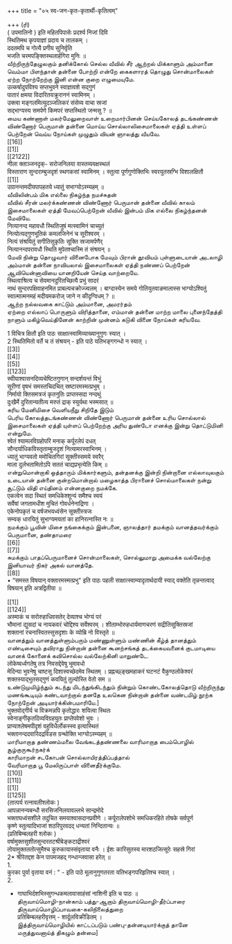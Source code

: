 +++
title = "०५ स्व-जन-कृत-कृतार्थी-कृतित्वम्"

+++
(ரி)   
( उपमालिनो ) इति महितपिपासेः प्रदर्श्य निजां दिवि   
स्थितिमथ कृपयाज्ञां प्रदाय च तालकम् ।   
ददतमपि च गोत्यै प्रगीय सुनिर्वृति   
भजति चरमपङ्क्तिस्थलार्हगिरा मुनिः ॥   
வீற்றிருந்தேழுலகும் தனிக்கோல் செல்ல வீவில் சீர் ஆற்றல் மிக்காளும் அம்மானை வெம்மா பிளந்தான் தன்னை போற்றி என்றே கைகளாரத் தொழுது சொன்மாலைகள் ஏற்ற நோற்றேற்கு இனி என்ன குறை எழுமையுமே.   
उत्कर्षादुपविश्य सप्तभुवने स्वाज्ञावशे सद्गुणं   
पातारं क्षमया विदारितयक्रूराननं स्वामिनम् ।   
उक्त्वा मङ्गलमित्युदञ्जलिकरं संसेव्य वाचा स्रजां   
सद्भाग्यस्य समर्पणे किमपरं सप्तस्थितो जन्मसु ? ॥   
மைய கண்ணாள் மலர்மேலுறைவாள் உறைமார்பினன் செய்யகோலத் தடங்கண்ணன் விண்ணோர் பெருமான் தன்னை மொய்ய சொல்லாலிசைமாலைகள் ஏத்தி உள்ளப் பெற்றேன் வெய்ய நோய்கள் முழுதும் வியன் ஞாலத்து வீயவே.   
[[16]]  
[[1]]  
[[2122]]  
नीला क्ताञ्जनदृक्- सरोजनिलया वास्तव्यवक्षस्थलं   
विस्ताराण सुन्दराम्बुजदृशं स्थगकसां स्वामिनम् । स्तुत्वा पूर्णगुणोक्तिभिः स्वरयुतस्रग्भि विशालक्षितौ   
[[1]]  
उग्रानन्तमदीयपापहतये ध्यातुं सभाग्योऽस्म्यहम् ॥   
வீவிலின்பம் மிக எல்லை நிகழ்ந்த நமச்சுதன்   
வீவில் சீரன் மலர்க்கண்ணன் விண்ணோர் பெருமான் தன்னை வீவில் காலம் இசைமாலைகள் ஏத்தி மேவப்பெற்றேன் வீவில் இன்பம் மிக எல்லை நிகழ்ந்தனன் மேவியே.   
नित्यानन्द महावधौ स्थितिजुषं मत्स्वामिनं चाच्युतं   
नित्योत्यद्गुणभूतिकं कमलजिनेनं च सूरीश्वरम् ।   
नित्यं संश्रयितुं सगीतिसुकृतिः सूक्ति स्रजामर्पणैर्   
नित्यानन्दपरावधौ स्थिति मुपेतश्चास्मि तं संश्रयन् ॥   
மேவி நின்று தொழுவார் வினைபோக மேவும் பிரான் தூவியம் புள்ளுடையான் அடலாழி அம்மான் தன்னை நாவியலால் இசைமாலைகள் ஏத்தி நண்ணப் பெற்றேன் ஆவியென்னாவியை யானறியேன் செய்த வாற்றையே.   
स्थित्वाश्रित्य च सेवमानदुरितच्छित्यै प्रभुं सादरं   
नाथं सुन्दरपक्षिवाहनमित प्राबल्यचक्रोज्ज्वलम् । बाग्दास्येन समये गोतियुतवाङमालास्स भाग्योऽश्वितुं   
स्वात्मात्मनमहं मदीयमकरोज् जाने न कीदृग्विधम् ? ॥   
ஆற்ற நல்லவகை காட்டும் அம்மானை, அமரர்தம்   
ஏற்றை எல்லாப் பொருளும் விரித்தானை, எம்மான் தன்னை மாற்ற மாலை புனைந்தேத்தி நாளும் மகிழ்வெய்தினேன் காற்றின் முன்னம் கடுகி வினை நோய்கள் கரியவே.   

1 विचित्र क्षितौ इति पाठः साक्षात्स्वामिव्याख्यानुगुणः स्यात् ।   
2 स्थितिमितो वर्ते च तं संश्रयन् - इति पाठे यतिभङ्गगन्धो न स्यात् ।   
[[3]]  
[[4]]  
[[5]]  
[[123]]  
स्वीयाश्वासनदिव्यचेष्टितगुणान् सन्दर्शयन्तं विभुं   
सूरीणां वृषभं समस्तचिदचित् स्रष्टारमस्मत्प्रभुम् ।   
निर्मायो क्तिसमत्रजं कृतनुतिः प्राप्तस्सदा नन्दथुं   
दुःखैर्मे दुरितान्यतीत्य मरुतं द्राक् स्युर्यथा भस्मसात् ॥   
கரிய மேனிமிசை வெளியநீறு சிறிதே இடும்   
பெரிய கோலத்தடங்கண்ணன் விண்ணோர் பெருமான் தன்னை உரிய சொல்லால் இசைமாலைகள் ஏத்தி யுள்ளப் பெற்றேற்கு அரிய துண்டோ எனக்கு இன்று தொட்டுமினி என்றுமே.   
श्वेतं श्यामलविग्रहोपरि मनाक् कर्पूरलेपं दधत्   
सौन्दर्याधिकविस्तृताम्बुजदृशं नित्यामरस्वाभिनम् ।   
ध्यातुं भाग्यवतो ममोचितगिरां सूक्तीस्समये स्वरैर्   
माला दुर्लभतामितोऽपि सततं चाद्यप्रभृत्येति किम् ॥   
என்றுமொன்றாகி ஒத்தாரும் மிக்கார்களும், தன்தனக்கு இன்றி நின்றானை எல்லாவுலகும் உடையான் தன்னை குன்றமொன்றால் மழைகாத்த பிரானைச் சொல்மாலைகள் நன்று சூட்டும் விதி எய்தினம் என்னகுறை நமக்கே.   
एकत्वेन सदा स्थितं समधिकेश्शून्यं समैश्च स्वयं   
सर्वेषां जगतामधीश मुचितं गोवर्धनेनाद्रिणा ।   
एकेनोपकृतं च वर्षजभयध्वंसेन सूक्तीस्त्रजः   
सम्यक् धारयितुं सुभाग्यमयतां का हानिरत्नास्ति नः ॥   
நமக்கும் பூவின் மிசை நங்கைக்கும் இன்பனை, ஞாலத்தார் தமக்கும் வானத்தவர்க்கும் பெருமானை, தண்தாமரை   
[[6]]  
[[7]]  
சுமக்கும் பாதப்பெருமானைச் சொன்மாலைகள், சொல்லுமாறு அமைக்க வல்லேற்கு இனியாவர் நிகர் அகல் வானத்தே.   
[[8]]  
• “समस्त विषयान् वक्तारमस्मत्प्रभु" इति पाठः पहली साक्षात्स्वाम्यादृतार्थदायी स्याद् वक्तेति तृन्नन्तत्वाद् विषयान् इति अत्रद्वितीया ॥   

[[1]]  
[[124]]  
अस्माकं च सरोरुहाधिवसतेर् देव्याश्च भोग्यं परं   
भौमानां द्युसदां च नायकवरं चोद्दिश्य सर्वेश्वरम् । शीताम्भोरुहधार्यमाणचरणं सद्रीतिसूक्तिस्रजां   
शक्तानां रचनास्वितस्सुसदृशाः के व्योम्रि नो विस्तृते ॥   
வானத்தும் வானத்துள்ளும்பரும் மண்ணுள்ளும் மண்ணின் கீழ்த் தானத்தும் எண்டிசையும் தவிராது நின்றான் தன்னை கூனற்சங்கத் தடக்கையவனைக் குடமாடியை வானக் கோனைக் கவிசொல்ல வல்லேற்கினி மாறுண்டே.   
लोकेष्वर्ध्वगतेषु तत्र निवसद्देवेषु भूमावधो   
मेदिन्या भुवनेषु चाष्टसु दिशास्वच्छेदमेव स्थितम् । प्रह्नच्छ्ङ्खमहाकरं घटनटं वैकुण्ठलोकेश्वरं   
शक्तस्याद्भुतसद्गुणं कवयितुं तुल्योस्ति वेतो सम ॥   
உண்டுமுமிழ்ந்தும் கடந்து மிடந்துங்கிடந்தும் நின்றும் கொண்டகோலத்தொடு வீற்றிருந்து மணங்கூடியும் கண்டவாற்றால் தனதே உலகென நின்றான் தன்னை வண்டமிழ் நூற்க நோற்றேன் அடியார்க்கின்பமாரியே.]   
भुक्तवोद्गीर्य च विक्रमन्नपि कृतोद्धारः शयित्वा स्थितः   
स्वेनाङ्गीकृतदिव्यविग्रहयुतः प्राप्तेपवेशो भुवः ।   
प्राप्याश्लेषमपीदृशं वहुविधैर्लोकस्स्व इत्यास्थितं   
भक्तानन्ददवारिदद्रविडस ग्रन्थोक्ति भाग्योऽस्म्यहम् ॥   
மாரிமாறாத தண்ணம்மலை வேங்கடத்தண்ணலை வாரிமாறாத பைம்பொழில் சூழ்குருகூர்நகர்க்   
காரிமாறன் சடகோபன் சொல்லாயிரத்திப்பத்தால்   
வேரிமாறாத பூ மேலிருப்பாள் வினைதீர்க்குமே.   
[[10]]  
[[11]]  
[[1]]  
[[125]]  
(तात्पर्य रत्नावलीश्लोकः )   
आपन्नानन्यबन्धौ सरसिजनिलयावल्लभे सान्द्रमोदे   
भक्ताघध्वंसशीले तदुचित समयाश्वासदानप्रवीणे । कर्पूरालेपशोभे समधिकरहिते तोषके सर्वपूर्ण   
कृष्णे स्तुत्यादिभाजां शठरिपुरवदद् धन्यतां निन्दितान्यः ॥   
(प्रतिबिम्बलहरी श्लोकः )   
वर्षामुक्तसुशीतसुन्दरतटश्रीबेङ्कटाद्रीश्वरं   
तोयामुक्तततोत्सुमैश्च कुरुकायास्संवृताया वनैः । ईशः कारिसुतस्य मारशठजित्सूरेः सहस्रे गिरां   
2* श्रीरेतद्दश केन पापमजहद् गन्धान्जवासा हरेत् ॥   
1.   
कुरका पुर्या वृताया वनं : " - इति पाठे मूलानुगुणतरता यतिभङ्गपरिहृतिश्च स्यात् ।   
2.   
* गाघाभिर्दशभिस्सुगन्धकमलावासाहंसां नाशिनी इति च पाठः ॥   
திருவாய்மொழி-நான்காம் பத்து-ஆறாம் திருவாய்மொழி-தீர்ப்பாரை   
திருவாய்மொழிப்பாவகை-கலிநிலைத்துறை   
प्रतिबिम्बलहरीवृत्तम् - शार्दूलविक्रीडितम् ।   
இத்திருவாய்மொழியில் காட்டப்படும் பண்பு-தன்னடியார்க்குத் தானே மருத்துவனாய்த் திகழும் தன்மை]   

